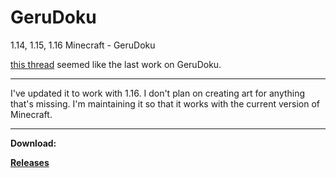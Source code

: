 # GeruDoku
1.14, 1.15, 1.16 Minecraft - GeruDoku

[this thread](https://www.minecraftforum.net/forums/mapping-and-modding-java-edition/resource-packs/2895569-gerudoku-legacy-thread-1-14-coming-soon-32x) seemed like the last work on GeruDoku. 
- - - -
I've updated it to work with 1.16. I don't plan on creating art for anything that's missing. I'm maintaining it so that it works with the current version of Minecraft. 

- - - -

__Download:__

__[Releases](https://github.com/Syberiyxx/gerudoku/releases/)__
